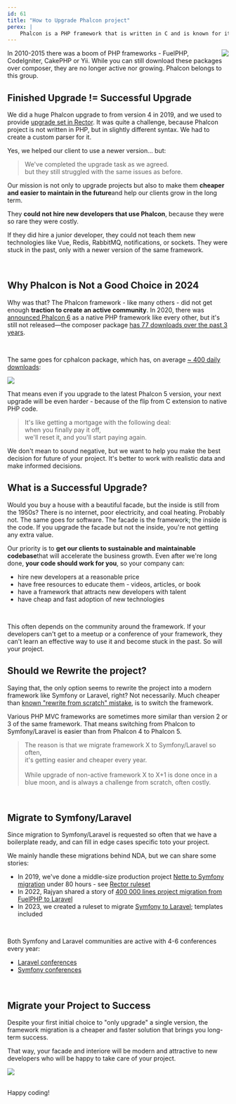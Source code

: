 ```yaml
---
id: 61
title: "How to Upgrade Phalcon project"
perex: |
    Phalcon is a PHP framework that is written in C and is known for its speed. It was created in 2012 and it has own PHP-like language - Zephir. After CakePHP, this is the most requested framework to handle. We though we'll share your options if you want to upgrade your project running on Phalcon.
---
```


<img src="https://upload.wikimedia.org/wikipedia/commons/thumb/2/2a/Phalcon-hires.png/120px-Phalcon-hires.png" style="float: right">

In 2010-2015 there was a boom of PHP frameworks - FuelPHP, CodeIgniter, CakePHP or Yii. While you can still download these packages over composer, they are no longer active nor growing. Phalcon belongs to this group.

## Finished Upgrade != Successful Upgrade

We did a huge Phalcon upgrade to from version 4 in 2019, and we used to provide [upgrade set in Rector](https://github.com/rectorphp/rector/pull/2437). It was quite a challenge, because Phalcon project is not written in PHP, but in slightly different syntax. We had to create a custom parser for it.

Yes, we helped our client to use a newer version... but:

<blockquote class="blockquote text-center mt-5 mb-5">
We've completed the upgrade task as we agreed. <br>
but they still struggled with the same issues as before.
</blockquote>

Our mission is not only to upgrade projects but also to make them **cheaper and easier to maintain in the future**and help our clients grow in the long term.

They **could not hire new developers that use Phalcon**, because they were so rare they were costly.

If they did hire a junior developer, they could not teach them new technologies like Vue, Redis, RabbitMQ, notifications, or sockets. They were stuck in the past, only with a newer version of the same framework.

<br>

## Why Phalcon is Not a Good Choice in 2024

Why was that? The Phalcon framework - like many others - did not get enough **traction to create an active community**. In 2020, there was [announced Phalcon 6](https://en.wikipedia.org/wiki/Phalcon_(framework)) as a native PHP framework like every other, but it's still not released—the composer package [has 77 downloads over the past 3 years](https://packagist.org/packages/phalcon/phalcon/stats).

<br>

The same goes for cphalcon package, which has, on average [~ 400 daily downloads](https://packagist.org/packages/phalcon/cphalcon/stats):

<img src="https://private-user-images.githubusercontent.com/924196/303916132-57a7e11a-f241-460e-9d1c-10d88cda2837.png?jwt=eyJhbGciOiJIUzI1NiIsInR5cCI6IkpXVCJ9.eyJpc3MiOiJnaXRodWIuY29tIiwiYXVkIjoicmF3LmdpdGh1YnVzZXJjb250ZW50LmNvbSIsImtleSI6ImtleTUiLCJleHAiOjE3MDc2NTI1MDYsIm5iZiI6MTcwNzY1MjIwNiwicGF0aCI6Ii85MjQxOTYvMzAzOTE2MTMyLTU3YTdlMTFhLWYyNDEtNDYwZS05ZDFjLTEwZDg4Y2RhMjgzNy5wbmc_WC1BbXotQWxnb3JpdGhtPUFXUzQtSE1BQy1TSEEyNTYmWC1BbXotQ3JlZGVudGlhbD1BS0lBVkNPRFlMU0E1M1BRSzRaQSUyRjIwMjQwMjExJTJGdXMtZWFzdC0xJTJGczMlMkZhd3M0X3JlcXVlc3QmWC1BbXotRGF0ZT0yMDI0MDIxMVQxMTUwMDZaJlgtQW16LUV4cGlyZXM9MzAwJlgtQW16LVNpZ25hdHVyZT1hNTVhMTkxN2QzNjZiZDg2NjllNTJjNTkzZGI0NTBjMDIzOTMxOWVhMTRkYmQ4Y2M2YzEyZjBlY2ZhNzBjOTMzJlgtQW16LVNpZ25lZEhlYWRlcnM9aG9zdCZhY3Rvcl9pZD0wJmtleV9pZD0wJnJlcG9faWQ9MCJ9.XmiwsZs-dcPh6qrjOtXQPOKWIkWnAFy86RDrfzcsIW0" class="img-thumbnail">

<br>

That means even if you upgrade to the latest Phalcon 5 version, your next upgrade will be even harder - because of the flip from C extension to native PHP code.

<blockquote class="blockquote text-center mt-5 mb-5">
It's like getting a mortgage with the following deal:<br>
when you finally pay it off,<br>
we'll reset it, and you'll start paying again.
</blockquote>

We don't mean to sound negative, but we want to help you make the best decision for future of your project. It's better to work with realistic data and make informed decisions.

<div class="clearfix"></div>

## What is a Successful Upgrade?

Would you buy a house with a beautiful facade, but the inside is still from the 1950s? There is no internet, poor electricity, and coal heating.  Probably not. The same goes for software. The facade is the framework; the inside is the code. If you upgrade the facade but not the inside, you're not getting any extra value.

Our priority is to **get our clients to sustainable and maintainable codebase**that will accelerate the business growth. Even after we're long done, **your code should work for you**, so your company can:

* hire new developers at a reasonable price
* have free resources to educate them - videos, articles, or book
* have a framework that attracts new developers with talent
* have cheap and fast adoption of new technologies

<br>

This often depends on the community around the framework. If your developers can't get to a meetup or a conference of your framework, they can't learn an effective way to use it and become stuck in the past. So will your project.

## Should we Rewrite the project?

Saying that, the only option seems to rewrite the project into a modern framework like Symfony or Laravel, right? Not necessarily. Much cheaper than [known "rewrite from scratch" mistake](https://www.joelonsoftware.com/2000/04/06/things-you-should-never-do-part-i/), is to switch the framework.

Various PHP MVC frameworks are sometimes more similar than version 2 or 3 of the same framework. That means switching from Phalcon to Symfony/Laravel is easier than from Phalcon 4 to Phalcon 5.


<blockquote class="blockquote text-center mt-5 mb-5">
The reason is that we migrate framework X to Symfony/Laravel so often,<br>
it's getting easier and cheaper every year.

<br>
<br>
While upgrade of non-active framework X to X+1 is done once in a blue moon,
and is always a challenge from scratch, often costly.<br>
</blockquote>

<br>

## Migrate to Symfony/Laravel

Since migration to Symfony/Laravel is requested so often that we have a boilerplate ready, and can fill in edge cases specific toto your project.

We mainly handle these migrations behind NDA, but we can share some stories:

* In 2019, we've done a middle-size production project [Nette to Symfony migration](https://tomasvotruba.com/blog/2019/08/26/how-we-migrated-54-357-lines-of-code-nette-to-symfony-in-2-people-under-80-hours) under 80 hours - see [Rector ruleset](https://github.com/deprecated-packages/rector-nette-to-symfony)
* In 2022, Rajyan shared a story of [400 000 lines project migration from FuelPHP to Laravel](https://getrector.com/blog/success-story-of-automated-framework-migration-from-fuelphp-to-laravel-of-400k-lines-application)
* In 2023, we created a ruleset to migrate [Symfony to Laravel](https://github.com/TomasVotruba/laravelize); templates included

<br>

Both Symfony and Laravel communities are active with 4-6 conferences every year:

* [Laravel conferences](https://laravel-news.com/events)
* [Symfony conferences](https://live.symfony.com/)

<br>

## Migrate your Project to Success

Despite your first initial choice to "only upgrade" a single version, the framework migration is a cheaper and faster solution that brings you long-term success.

That way, your facade and interiore will be modern and attractive to new developers who will be happy to take care of your project.

<img src="https://www.pngitem.com/pimgs/b/613-6131352_model-3-tesla-tesla-model-3-png-transparent.png" style="max-width: 30em" class="mt-4 mb-4">


<br>
<br>

Happy coding!
